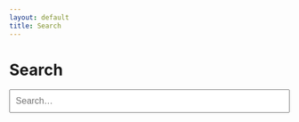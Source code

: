 ```yaml
---
layout: default
title: Search
---
```

<h1>Search</h1>
<input id="search-box" type="search" placeholder="Search…" style="width:100%;padding:.6rem;font-size:1rem">
<ul id="search-results"></ul>
